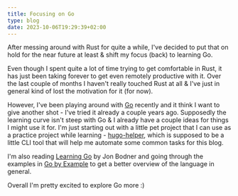 ```yaml
---
title: Focusing on Go
type: blog
date: 2023-10-06T19:29:39+02:00
---
```


After messing around with Rust for quite a while, I've decided to put that on hold for the near future at least & shift my focus (back) to learning Go.
<!--more-->

Even though I spent quite a lot of time trying to get comfortable in Rust, it has just been taking forever to get even remotely productive with it. Over the last couple of months I haven't really touched Rust at all & I've just in general kind of lost the motivation for it (for now).

However, I've been playing around with [Go](https://go.dev/) recently and it think I want to give another shot  - I've tried it already a couple years ago. Supposedly the learning curve isn't steep with Go & I already have a couple ideas for things I might use it for. I'm just starting out with a little pet project that I can use as a practice project while learning - [hugo-helper](https://github.com/matkv/hugo-helper), which is supposed to be a little CLI tool that will help me automate some common tasks for this blog.

I'm also reading [Learning Go](https://www.oreilly.com/library/view/learning-go/9781492077206/) by Jon Bodner and going through the examples in [Go by Example](https://gobyexample.com/) to get a better overview of the language in general.

Overall I'm pretty excited to explore Go more :)
